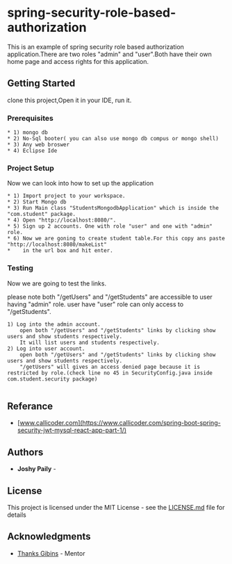 # spring-security-role-based-authorization 

This is an example of spring security role based authorization application.There are two roles "admin" and "user".Both have their own home page and access rights for this application. 

## Getting Started

clone this project,Open it in your IDE, run it.

### Prerequisites
```
* 1) mongo db 
* 2) No-Sql booter( you can also use mongo db compus or mongo shell) 
* 3) Any web broswer
* 4) Eclipse Ide

```

### Project Setup

Now we can look into how to set up the application

```
* 1) Import project to your workspace.
* 2) Start Mongo db
* 3) Run Main class "StudentsMongodbApplication" which is inside the "com.student" package.
* 4) Open "http://localhost:8080/".
* 5) Sign up 2 accounts. One with role "user" and one with "admin" role.
* 6) Now we are goning to create student table.For this copy ans paste "http://localhost:8080/makeList"
*    in the url box and hit enter.

```

### Testing

Now we are going to test the links.

please note both "/getUsers" and "/getStudents" are accessible to user having "admin" role.
user have "user" role can only access to "/getStudents".

```
1) Log into the admin account.
	open both "/getUsers" and "/getStudents" links by clicking show users and show students respectively.
	It will list users and students respectively.
2) Log into user account.
	open both "/getUsers" and "/getStudents" links by clicking show users and show students respectively.
	"/getUsers" will gives an access denied page because it is restricted by role.(check line no 45 in SecurityConfig.java inside com.student.security package)
		
```

## Referance

* [www.callicoder.com](https://www.callicoder.com/spring-boot-spring-security-jwt-mysql-react-app-part-1/)



## Authors

* **Joshy Paily** - 



## License

This project is licensed under the MIT License - see the [LICENSE.md](LICENSE.md) file for details

## Acknowledgments

* [Thanks Gibins](https://github.com/gibins) - Mentor
